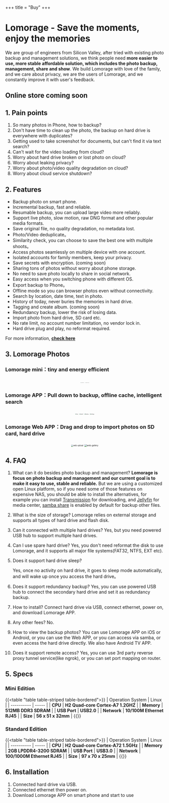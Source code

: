 +++
title = "Buy"
+++

# Lomorage - Save the moments, enjoy the memories

We are group of engineers from Silicon Valley, after tried with existing photo backup and management solutions, we think people need **more easier to use, more stable affordable solution, which includes the photo backup, management, share and show**. We build Lomorage with love of the family, and we care about privacy, we are the users of Lomorage, and we constantly improve it with user's feedback.

## Online store coming soon

## 1. Pain points

1. So many photos in Phone, how to backup?
2. Don't have time to clean up the photo, the backup on hard drive is everywhere with duplicates?
3. Getting used to take screenshot for documents, but can't find it via text search?
4. Can't wait for the video loading from cloud?
5. Worry about hard drive broken or lost photo on cloud?
6. Worry about leaking privacy?
7. Worry about photo/video quality degradation on cloud?
8. Worry about cloud service shutdown?

## 2. Features

- Backup photo on smart phone.
- Incremental backup, fast and reliable.
- Resumable backup, you can upload large video more reliably.
- Support live photo, slow motion, raw DNG format and other popular media formats.
- Save original file, no quality degradation, no metadata lost.
- Photo/Video deduplicate。
- Similarity check, you can choose to save the best one with multiple shoots。
- Access photos seamlessly on multiple device with one account.
- Isolated accounts for family members, keep your privacy.
- Save secrets with encryption. (coming soon)
- Sharing tons of photos without worry about phone storage.
- No need to save photo locally to share in social network.
- Easy access when you switching phone with different OS.
- Export backup to Phone。
- Offline mode so you can browser photos even without connectivity.
- Search by location, date time, text in photo.
- History of today, never buries the memories in hard drive.
- Tagging and create album. (coming soon)
- Redundancy backup, lower the risk of losing data.
- Import photo from hard drive, SD card etc.
- No rate limit, no account number limitation, no vendor lock in.
- Hard drive plug and play, no reformat required.

For more information, **[check here](https://lomorage.com/)**

## 3. Lomorage Photos

###  Lomorage mini：tiny and energy efficient

<div  align="center">
<p class="screenshoot">
<img src="/img/buy/lomorage-mini.png" alt="lomorage-mini" style="zoom:10%;max-width:100%;height:auto;max-height:100%;"  />
<img src="/img/buy/lomorage-setup.png" alt="lomorage-setup" style="zoom:10%;max-width:100%;height:auto;max-height:100%;"  />
</p>
</div>


### Lomorage APP：Pull down to backup, offline cache, intelligent search

<div  align="center">
<p class="screenshoot">
<img src="/img/buy/local.png" alt="local" style="zoom:20%;" />
<img src="/img/buy/search.png" alt="search" style="zoom:20%;" />
<img src="/img/buy/backup.png" alt="backup" style="zoom:20%;" />
<img src="/img/buy/settings.png" alt="settings" style="zoom:20%;" />
</p>
</div>


### Lomorage Web APP：Drag and drop to import photos on SD card, hard drive

<div  align="center">
<img src="/img/buy/web-upload.png" alt="web-upload" style="zoom:40%;max-width:100%;height:auto;max-height:100%;" />
<img src="/img/buy/web-gallery.png" alt="web-gallery" style="zoom:46%;max-width:100%;height:auto;max-height:100%;" />
</div>

## 4. FAQ

1. What can it do besides photo backup and management?
**Lomorage is focus on photo backup and management and our current goal is to make it easy to use, stable and reliable.** But we are using a customized open Linux platform, so if you need some of those features on expensive NAS, you should be able to install the alternatives, for example you can install [Transmission](https://transmissionbt.com/) for downloading, and [Jellyfin](https://jellyfin.org) for media center, [samba share](https://www.techrepublic.com/article/how-to-connect-to-linux-samba-shares-from-windows-10/) is enabled by default for backup other files.

2. What is the size of storage?
   Lomorage relies on external storage and supports all types of hard drive and flash disk.

3. Can it connected with multiple hard drives?
   Yes, but you need powered USB hub to support multiple hard drives.

4. Can I use spare hard drive?
   Yes, you don't need reformat the disk to use Lomorage, and it supports all major file systems(FAT32, NTFS, EXT etc).

5. Does it support hard drive sleep?

   Yes, once no activity on hard drive, it goes to sleep mode automatically, and will wake up once you access the hard drive。

6. Does it support redundancy backup?
   Yes, you can use powered USB hub to connect the secondary hard drive and set it as redundancy backup.

7. How to install?
   Connect hard drive via USB, connect ethernet, power on, and download Lomorage APP.

8. Any other fees?
   No.

9. How to view the backup photos?
   You can use Lomorage APP on iOS or Android, or you can use the Web APP, or you can access via samba, or even access the hard drive directly. We also have Android TV APP.

10. Does it support remote access?
    Yes, you can use 3rd party reverse proxy tunnel service(like ngrok), or you can set port mapping on router.

## 5. Specs

### Mini Edition

{{<table "table table-striped table-bordered">}}
| Operation System   | Linux |
| ---------- | ----- |
| **CPU** | **H2 Quad-core Cortex-A7 1.2GHZ** |
| **Memory**   | **512MB DDR3 SDRAM** |
| **USB Port**   | **USB2.0** |
| **Network**   | **10/100M Ethernet RJ45** |
| **Size**   | **56 x 51 x 32mm** |
{{</table>}}

### Standard Edition

{{<table "table table-striped table-bordered">}}
| Operation System   | Linux |
| ---------- | ----- |
| **CPU** | **H2 Quad-core Cortex-A72 1.5GHz** |
| **Memory**   | **2GB LPDDR4-3200 SDRAM** |
| **USB Port**   | **USB3.0** |
| **Network**   | **100/1000M Ethernet RJ45** |
| **Size**   | **97 x 70 x 25mm** |
{{</table>}}

## 6. Installation

1. Connected hard drive via USB.
2. Connected ethernet then power on.
3. Download Lomorage APP on smart phone and start to use